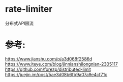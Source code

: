 # rate-limiter
分布式API限流

# 参考:
https://www.jianshu.com/p/a3d068f2586d
https://www.iteye.com/blog/jinnianshilongnian-2305117
https://github.com/forezp/distributed-limit
https://juejin.im/post/5ae3d08b6fb9a07a9e4cf71c

